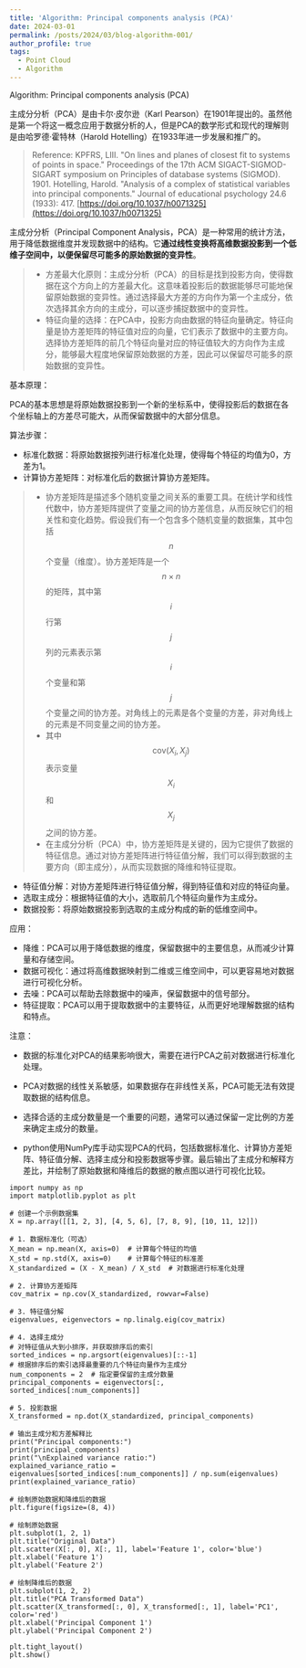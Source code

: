 ```yaml
---
title: 'Algorithm: Principal components analysis (PCA)'
date: 2024-03-01
permalink: /posts/2024/03/blog-algorithm-001/
author_profile: true
tags:
  - Point Cloud
  - Algorithm
---
```


Algorithm: Principal components analysis (PCA)

主成分分析（PCA）是由卡尔·皮尔逊（Karl Pearson）在1901年提出的。虽然他是第一个将这一概念应用于数据分析的人，但是PCA的数学形式和现代的理解则是由哈罗德·霍特林（Harold Hotelling）在1933年进一步发展和推广的。

>Reference: 
>KPFRS, LIII. "On lines and planes of closest fit to systems of points in space." Proceedings of the 17th ACM SIGACT-SIGMOD-SIGART symposium on Principles of database systems (SIGMOD). 1901.
>Hotelling, Harold. "Analysis of a complex of statistical variables into principal components." Journal of educational psychology 24.6 (1933): 417. [https://doi.org/10.1037/h0071325](https://doi.org/10.1037/h0071325)

主成分分析（Principal Component Analysis，PCA）是一种常用的统计方法，用于降低数据维度并发现数据中的结构。它**通过线性变换将高维数据投影到一个低维子空间中，以便保留尽可能多的原始数据的变异性**。

>* 方差最大化原则：主成分分析（PCA）的目标是找到投影方向，使得数据在这个方向上的方差最大化。这意味着投影后的数据能够尽可能地保留原始数据的变异性。通过选择最大方差的方向作为第一个主成分，依次选择其余方向的主成分，可以逐步捕捉数据中的变异性。
>* 特征向量的选择：在PCA中，投影方向由数据的特征向量确定。特征向量是协方差矩阵的特征值对应的向量，它们表示了数据中的主要方向。选择协方差矩阵的前几个特征向量对应的特征值较大的方向作为主成分，能够最大程度地保留原始数据的方差，因此可以保留尽可能多的原始数据的变异性。


基本原理：

PCA的基本思想是将原始数据投影到一个新的坐标系中，使得投影后的数据在各个坐标轴上的方差尽可能大，从而保留数据中的大部分信息。

算法步骤：

* 标准化数据：将原始数据按列进行标准化处理，使得每个特征的均值为0，方差为1。
* 计算协方差矩阵：对标准化后的数据计算协方差矩阵。

>* 协方差矩阵是描述多个随机变量之间关系的重要工具。在统计学和线性代数中，协方差矩阵提供了变量之间的协方差信息，从而反映它们的相关性和变化趋势。假设我们有一个包含多个随机变量的数据集，其中包括 $$ n $$ 个变量（维度）。协方差矩阵是一个 $$ n \times n $$ 的矩阵，其中第 $$ i $$ 行第 $$ j $$ 列的元素表示第 $$ i $$ 个变量和第 $$ j $$ 个变量之间的协方差。对角线上的元素是各个变量的方差，非对角线上的元素是不同变量之间的协方差。
>* 其中 $$ \text{cov}(X_i, X_j) $$ 表示变量 $$ X_i $$和$$ X_j $$ 之间的协方差。
>* 在主成分分析（PCA）中，协方差矩阵是关键的，因为它提供了数据的特征信息。通过对协方差矩阵进行特征值分解，我们可以得到数据的主要方向（即主成分），从而实现数据的降维和特征提取。



* 特征值分解：对协方差矩阵进行特征值分解，得到特征值和对应的特征向量。
* 选取主成分：根据特征值的大小，选取前几个特征向量作为主成分。
* 数据投影：将原始数据投影到选取的主成分构成的新的低维空间中。

应用：

* 降维：PCA可以用于降低数据的维度，保留数据中的主要信息，从而减少计算量和存储空间。
* 数据可视化：通过将高维数据映射到二维或三维空间中，可以更容易地对数据进行可视化分析。
* 去噪：PCA可以帮助去除数据中的噪声，保留数据中的信号部分。
* 特征提取：PCA可以用于提取数据中的主要特征，从而更好地理解数据的结构和特点。

注意：

* 数据的标准化对PCA的结果影响很大，需要在进行PCA之前对数据进行标准化处理。
* PCA对数据的线性关系敏感，如果数据存在非线性关系，PCA可能无法有效提取数据的结构信息。
* 选择合适的主成分数量是一个重要的问题，通常可以通过保留一定比例的方差来确定主成分的数量。

* python使用NumPy库手动实现PCA的代码，包括数据标准化、计算协方差矩阵、特征值分解、选择主成分和投影数据等步骤。最后输出了主成分和解释方差比，并绘制了原始数据和降维后的数据的散点图以进行可视化比较。

```
import numpy as np
import matplotlib.pyplot as plt

# 创建一个示例数据集
X = np.array([[1, 2, 3], [4, 5, 6], [7, 8, 9], [10, 11, 12]])

# 1. 数据标准化（可选）
X_mean = np.mean(X, axis=0)  # 计算每个特征的均值
X_std = np.std(X, axis=0)    # 计算每个特征的标准差
X_standardized = (X - X_mean) / X_std  # 对数据进行标准化处理

# 2. 计算协方差矩阵
cov_matrix = np.cov(X_standardized, rowvar=False)

# 3. 特征值分解
eigenvalues, eigenvectors = np.linalg.eig(cov_matrix)

# 4. 选择主成分
# 对特征值从大到小排序，并获取排序后的索引
sorted_indices = np.argsort(eigenvalues)[::-1]
# 根据排序后的索引选择最重要的几个特征向量作为主成分
num_components = 2  # 指定要保留的主成分数量
principal_components = eigenvectors[:, sorted_indices[:num_components]]

# 5. 投影数据
X_transformed = np.dot(X_standardized, principal_components)

# 输出主成分和方差解释比
print("Principal components:")
print(principal_components)
print("\nExplained variance ratio:")
explained_variance_ratio = eigenvalues[sorted_indices[:num_components]] / np.sum(eigenvalues)
print(explained_variance_ratio)

# 绘制原始数据和降维后的数据
plt.figure(figsize=(8, 4))

# 绘制原始数据
plt.subplot(1, 2, 1)
plt.title("Original Data")
plt.scatter(X[:, 0], X[:, 1], label='Feature 1', color='blue')
plt.xlabel('Feature 1')
plt.ylabel('Feature 2')

# 绘制降维后的数据
plt.subplot(1, 2, 2)
plt.title("PCA Transformed Data")
plt.scatter(X_transformed[:, 0], X_transformed[:, 1], label='PC1', color='red')
plt.xlabel('Principal Component 1')
plt.ylabel('Principal Component 2')

plt.tight_layout()
plt.show()
```






